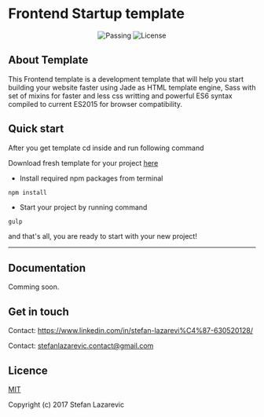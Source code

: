 # Frontend Startup template

<p align="center">
<img src="https://camo.githubusercontent.com/249b22073885159d7356c0ad711c0cab12b8aab6/68747470733a2f2f7472617669732d63692e6f72672f706f73746373732f6175746f70726566697865722e737667" alt="Passing">
<img src="https://img.shields.io/npm/l/vue.svg" alt="License">
</p>

## About Template

This Frontend template is a development template that will help you start building your website faster using Jade as HTML template engine, Sass with set of mixins for faster and less css writting and powerful ES6 syntax compiled to current ES2015 for browser compatibility.

## Quick start
After you get template cd inside and run following command

Download fresh template for your project [here](https://github.com/stefanlazarevic/template/archive/master.zip)

* Install required npm packages from terminal

```
npm install
```

* Start your project by running command

```
gulp
```

and that's all, you are ready to start with your new project!

------

## Documentation

Comming soon.

## Get in touch

Contact: https://www.linkedin.com/in/stefan-lazarevi%C4%87-630520128/

Contact: stefanlazarevic.contact@gmail.com

## Licence

[MIT](http://opensource.org/licenses/MIT)

Copyright (c) 2017 Stefan Lazarevic
